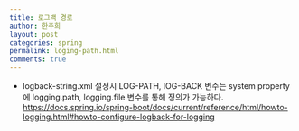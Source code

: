 ```yaml
---
title: 로그백 경로
author: 한주희
layout: post
categories: spring
permalink: loging-path.html
comments: true
---
```


* logback-string.xml 설정시 LOG-PATH, lOG-BACK 변수는 system property에 logging.path, logging.file 변수를 통해 정의가 가능하다.
https://docs.spring.io/spring-boot/docs/current/reference/html/howto-logging.html#howto-configure-logback-for-logging




